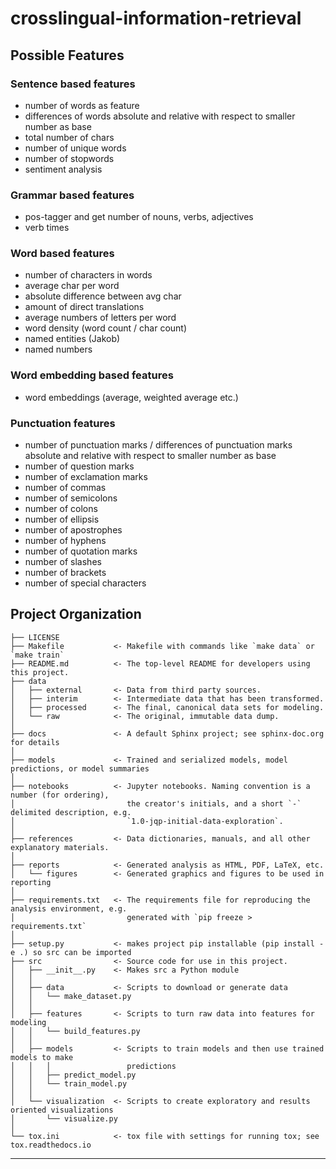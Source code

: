 # crosslingual-information-retrieval

## Possible Features

### Sentence based features
- number of words as feature
- differences of words absolute and relative with respect to smaller number as base
- total number of chars
- number of unique words
- number of stopwords
- sentiment analysis

### Grammar based features
- pos-tagger and get number of nouns, verbs, adjectives
- verb times

### Word based features
- number of characters in words 
- average char per word
- absolute difference between avg char
- amount of direct translations
- average numbers of letters per word
- word density (word count / char count)
- named entities (Jakob)
- named numbers

### Word embedding based features
- word embeddings (average, weighted average etc.)

### Punctuation features
- number of punctuation marks / differences of punctuation marks absolute and relative with respect to smaller number as base
- number of question marks
- number of exclamation marks
- number of commas
- number of semicolons
- number of colons
- number of ellipsis
- number of apostrophes
- number of hyphens 
- number of quotation marks
- number of slashes
- number of brackets
- number of special characters



## Project Organization

    ├── LICENSE
    ├── Makefile           <- Makefile with commands like `make data` or `make train`
    ├── README.md          <- The top-level README for developers using this project.
    ├── data
    │   ├── external       <- Data from third party sources.
    │   ├── interim        <- Intermediate data that has been transformed.
    │   ├── processed      <- The final, canonical data sets for modeling.
    │   └── raw            <- The original, immutable data dump.
    │
    ├── docs               <- A default Sphinx project; see sphinx-doc.org for details
    │
    ├── models             <- Trained and serialized models, model predictions, or model summaries
    │
    ├── notebooks          <- Jupyter notebooks. Naming convention is a number (for ordering),
    │                         the creator's initials, and a short `-` delimited description, e.g.
    │                         `1.0-jqp-initial-data-exploration`.
    │
    ├── references         <- Data dictionaries, manuals, and all other explanatory materials.
    │
    ├── reports            <- Generated analysis as HTML, PDF, LaTeX, etc.
    │   └── figures        <- Generated graphics and figures to be used in reporting
    │
    ├── requirements.txt   <- The requirements file for reproducing the analysis environment, e.g.
    │                         generated with `pip freeze > requirements.txt`
    │
    ├── setup.py           <- makes project pip installable (pip install -e .) so src can be imported
    ├── src                <- Source code for use in this project.
    │   ├── __init__.py    <- Makes src a Python module
    │   │
    │   ├── data           <- Scripts to download or generate data
    │   │   └── make_dataset.py
    │   │
    │   ├── features       <- Scripts to turn raw data into features for modeling
    │   │   └── build_features.py
    │   │
    │   ├── models         <- Scripts to train models and then use trained models to make
    │   │   │                 predictions
    │   │   ├── predict_model.py
    │   │   └── train_model.py
    │   │
    │   └── visualization  <- Scripts to create exploratory and results oriented visualizations
    │       └── visualize.py
    │
    └── tox.ini            <- tox file with settings for running tox; see tox.readthedocs.io


--------
